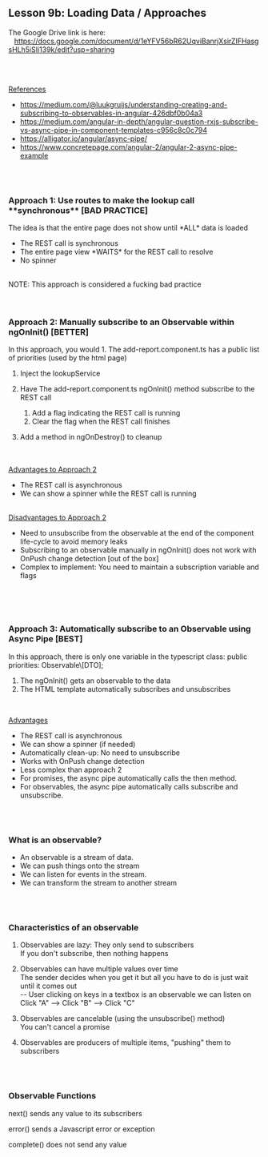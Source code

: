 Lesson 9b:  Loading Data / Approaches
-------------------------------------
The Google Drive link is here:<br>
&nbsp;&nbsp;&nbsp;https://docs.google.com/document/d/1eYFV56bR62UqviBanrjXsirZIFHasgsHLh5iSIi139k/edit?usp=sharing


<br>
<br>


<u>References</u>
- https://medium.com/@luukgruijs/understanding-creating-and-subscribing-to-observables-in-angular-426dbf0b04a3
- https://medium.com/angular-in-depth/angular-question-rxjs-subscribe-vs-async-pipe-in-component-templates-c956c8c0c794
- https://alligator.io/angular/async-pipe/
- https://www.concretepage.com/angular-2/angular-2-async-pipe-example

  
  

<br>
<br>
<h3>Approach 1: Use routes to make the lookup call **synchronous** [BAD PRACTICE]</h3>
The idea is that the entire page does not show until *ALL* data is loaded

- The REST call is synchronous
- The entire page view \*WAITS\* for the REST call to resolve
- No spinner
<br>
NOTE: This approach is considered a fucking bad practice

  
<br>
<br>
<br>
<h3>Approach 2: Manually subscribe to an Observable within ngOnInit() [BETTER]</h3>
In this approach, you would
1. The add-report.component.ts has a public list of priorities (used by the html page)

1. Inject the lookupService

1. Have The add-report.component.ts ngOnInit() method subscribe to the REST call

   1. Add a flag indicating the REST call is running
   1. Clear the flag when the REST call finishes

1. Add a method in ngOnDestroy() to cleanup

<br>
<br>
<u>Advantages to Approach 2</u>

- The REST call is asynchronous
- We can show a spinner while the REST call is running

<br>
<u>Disadvantages to Approach 2</u>

- Need to unsubscribe from the observable at the end of the component life-cycle to avoid memory leaks
- Subscribing to an observable manually in ngOnInit() does not work with OnPush change detection \[out of the box]
- Complex to implement: You need to maintain a subscription variable and flags

  
<br>
<br>
<br>

<h3>Approach 3: Automatically subscribe to an Observable using Async Pipe [BEST]</h3>
In this approach, there is only one variable in the typescript class:  
  public priorities: Observable\[DTO];

1. The ngOnInit() gets an observable to the data
1. The HTML template automatically subscribes and unsubscribes

<br>

<u>Advantages</u> 
- The REST call is asynchronous
- We can show a spinner (if needed)
- Automatically clean-up: No need to unsubscribe
- Works with OnPush change detection
- Less complex than approach 2
- For promises, the async pipe automatically calls the then method.
- For observables, the async pipe automatically calls subscribe and unsubscribe.

  

<br>
<br>
<h3>What is an observable?</h3>

- An observable is a stream of data.
- We can push things onto the stream 
- We can listen for events in the stream.
- We can transform the stream to another stream



<br>
<br>  
<h3>Characteristics of an observable</h3>

1. Observables are lazy: They only send to subscribers  
   If you don't subscribe, then nothing happens  
     
2. Observables can have multiple values over time  
   The sender decides when you get it but all you have to do is just wait until it comes out  
   -- User clicking on keys in a textbox is an observable we can listen on  
     Click "A" --> Click "B" --> Click "C"  

3. Observables are cancelable (using the unsubscribe() method)  
   You can't cancel a promise  

4. Observables are producers of multiple items, "pushing" them to subscribers
  

<br>
<br>
<h3>Observable Functions</h3>

next() sends any value to its subscribers

error() sends a Javascript error or exception

complete() does not send any value

  
  
  
  
  
